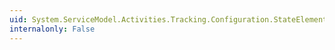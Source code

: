 ```yaml
---
uid: System.ServiceModel.Activities.Tracking.Configuration.StateElement.#ctor
internalonly: False
---
```

